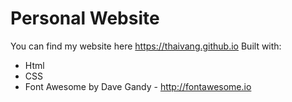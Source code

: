 # Personal Website
You can find my website here https://thaivang.github.io
Built with: 
* Html
* CSS
* Font Awesome by Dave Gandy - http://fontawesome.io
